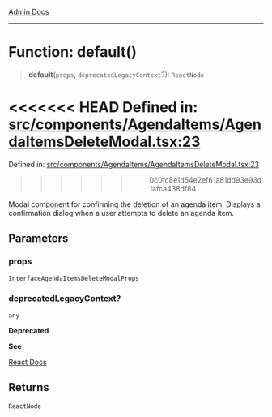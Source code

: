 [Admin Docs](/)

***

# Function: default()

> **default**(`props`, `deprecatedLegacyContext`?): `ReactNode`

<<<<<<< HEAD
Defined in: [src/components/AgendaItems/AgendaItemsDeleteModal.tsx:23](https://github.com/abhassen44/talawa-admin/blob/285f7384c3d26b5028a286d84f89b85120d130a2/src/components/AgendaItems/AgendaItemsDeleteModal.tsx#L23)
=======
Defined in: [src/components/AgendaItems/AgendaItemsDeleteModal.tsx:23](https://github.com/PalisadoesFoundation/talawa-admin/blob/main/src/components/AgendaItems/AgendaItemsDeleteModal.tsx#L23)
>>>>>>> 0c0fc8e1d54e2ef61a81dd93e93d1afca438df84

Modal component for confirming the deletion of an agenda item.
Displays a confirmation dialog when a user attempts to delete an agenda item.

## Parameters

### props

`InterfaceAgendaItemsDeleteModalProps`

### deprecatedLegacyContext?

`any`

**Deprecated**

**See**

[React Docs](https://legacy.reactjs.org/docs/legacy-context.html#referencing-context-in-lifecycle-methods)

## Returns

`ReactNode`
